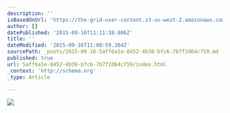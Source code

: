 ```yaml
---
description: ''
isBasedOnUrl: 'https://the-grid-user-content.s3-us-west-2.amazonaws.com/5ab2c11b-a697-40c3-9c0d-f955d547b23e.jpg'
author: []
datePublished: '2015-09-16T11:11:38.606Z'
title: ''
dateModified: '2015-09-16T11:08:59.384Z'
sourcePath: _posts/2015-09-16-5aff6a1e-8452-4b38-bfc6-7b7f2d64c759.md
published: true
url: 5aff6a1e-8452-4b38-bfc6-7b7f2d64c759/index.html
_context: 'http://schema.org'
_type: Article

---
```

![](https://the-grid-user-content.s3-us-west-2.amazonaws.com/5ab2c11b-a697-40c3-9c0d-f955d547b23e.jpg)
